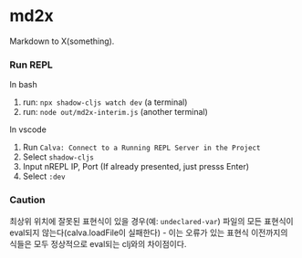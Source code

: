 # md2x
Markdown to X(something).

### Run REPL
In bash
1. run: `npx shadow-cljs watch dev` (a terminal)
2. run: `node out/md2x-interim.js` (another terminal)

In vscode
1. Run `Calva: Connect to a Running REPL Server in the Project`
2. Select `shadow-cljs` 
3. Input nREPL IP, Port (If already presented, just presss Enter)
4. Select `:dev`

### Caution
최상위 위치에 잘못된 표현식이 있을 경우(예: `undeclared-var`) 파일의 모든 표현식이 eval되지 않는다(calva.loadFile이 실패한다) - 이는 오류가 있는 표현식 이전까지의 식들은 모두 정상적으로 eval되는 clj와의 차이점이다.